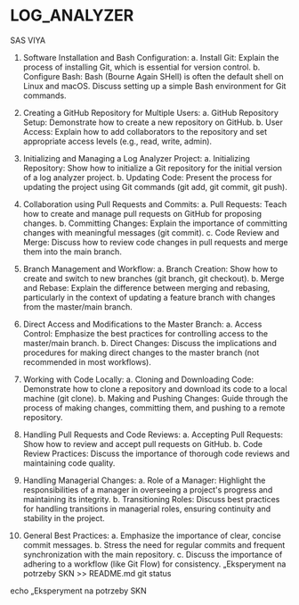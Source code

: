 # LOG_ANALYZER
SAS VIYA

1.	Software Installation and Bash Configuration:
a.	Install Git: Explain the process of installing Git, which is essential for version control.
b.	Configure Bash: Bash (Bourne Again SHell) is often the default shell on Linux and macOS. Discuss setting up a simple Bash environment for Git commands.

2.	Creating a GitHub Repository for Multiple Users:
a.	GitHub Repository Setup: Demonstrate how to create a new repository on GitHub.
b.	User Access: Explain how to add collaborators to the repository and set appropriate access levels (e.g., read, write, admin).

3.	Initializing and Managing a Log Analyzer Project:
a.	Initializing Repository: Show how to initialize a Git repository for the initial version of a log analyzer project.
b.	Updating Code: Present the process for updating the project using Git commands (git add, git commit, git push).

4.	Collaboration using Pull Requests and Commits:
a.	Pull Requests: Teach how to create and manage pull requests on GitHub for proposing changes.
b.	Committing Changes: Explain the importance of committing changes with meaningful messages (git commit).
c.	Code Review and Merge: Discuss how to review code changes in pull requests and merge them into the main branch.

5.	Branch Management and Workflow:
a.	Branch Creation: Show how to create and switch to new branches (git branch, git checkout).
b.	Merge and Rebase: Explain the difference between merging and rebasing, particularly in the context of updating a feature branch with changes from the master/main branch.

6.	Direct Access and Modifications to the Master Branch:
a.	Access Control: Emphasize the best practices for controlling access to the master/main branch.
b.	Direct Changes: Discuss the implications and procedures for making direct changes to the master branch (not recommended in most workflows).

7.	Working with Code Locally:
a.	Cloning and Downloading Code: Demonstrate how to clone a repository and download its code to a local machine (git clone).
b.	Making and Pushing Changes: Guide through the process of making changes, committing them, and pushing to a remote repository.

8.	Handling Pull Requests and Code Reviews:
a.	Accepting Pull Requests: Show how to review and accept pull requests on GitHub.
b.	Code Review Practices: Discuss the importance of thorough code reviews and maintaining code quality.

9.	Handling Managerial Changes:
a.	Role of a Manager: Highlight the responsibilities of a manager in overseeing a project's progress and maintaining its integrity.
b.	Transitioning Roles: Discuss best practices for handling transitions in managerial roles, ensuring continuity and stability in the project.

10.	General Best Practices:
a.	Emphasize the importance of clear, concise commit messages.
b.	Stress the need for regular commits and frequent synchronization with the main repository.
c.	Discuss the importance of adhering to a workflow (like Git Flow) for consistency.
„Eksperyment na potrzeby SKN >> README.md
git status

echo „Eksperyment na potrzeby SKN
